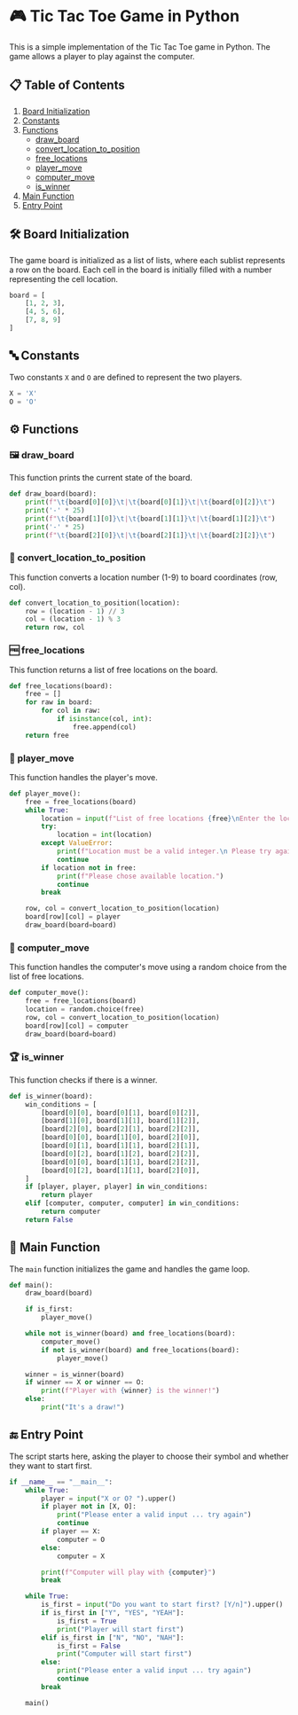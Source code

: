 # 🎮 Tic Tac Toe Game in Python

This is a simple implementation of the Tic Tac Toe game in Python. The game allows a player to play against the computer.

## 📋 Table of Contents

1. [Board Initialization](#board-initialization)
2. [Constants](#constants)
3. [Functions](#functions)
    - [draw_board](#draw_board)
    - [convert_location_to_position](#convert_location_to_position)
    - [free_locations](#free_locations)
    - [player_move](#player_move)
    - [computer_move](#computer_move)
    - [is_winner](#is_winner)
4. [Main Function](#main-function)
5. [Entry Point](#entry-point)

## 🛠️ Board Initialization

The game board is initialized as a list of lists, where each sublist represents a row on the board. Each cell in the board is initially filled with a number representing the cell location.

```python
board = [
    [1, 2, 3],
    [4, 5, 6],
    [7, 8, 9]
]
```

## 🔤 Constants

Two constants `X` and `O` are defined to represent the two players.

```python
X = 'X'
O = 'O'
```

## ⚙️ Functions

### 🖼️ draw_board

This function prints the current state of the board.

```python
def draw_board(board):
    print(f"\t{board[0][0]}\t|\t{board[0][1]}\t|\t{board[0][2]}\t")
    print('-' * 25)
    print(f"\t{board[1][0]}\t|\t{board[1][1]}\t|\t{board[1][2]}\t")
    print('-' * 25)
    print(f"\t{board[2][0]}\t|\t{board[2][1]}\t|\t{board[2][2]}\t")
```

### 🔄 convert_location_to_position

This function converts a location number (1-9) to board coordinates (row, col).

```python
def convert_location_to_position(location):
    row = (location - 1) // 3
    col = (location - 1) % 3
    return row, col
```

### 🆓 free_locations

This function returns a list of free locations on the board.

```python
def free_locations(board):
    free = []
    for raw in board:
        for col in raw:
            if isinstance(col, int):
                free.append(col)
    return free
```

### 👤 player_move

This function handles the player's move.

```python
def player_move():
    free = free_locations(board)
    while True:
        location = input(f"List of free locations {free}\nEnter the location of your move: ")
        try:
            location = int(location)
        except ValueError:
            print(f"Location must be a valid integer.\n Please try again")
            continue
        if location not in free:
            print(f"Please chose available location.")
            continue
        break

    row, col = convert_location_to_position(location)
    board[row][col] = player
    draw_board(board=board)
```

### 🤖 computer_move

This function handles the computer's move using a random choice from the list of free locations.

```python
def computer_move():
    free = free_locations(board)
    location = random.choice(free)
    row, col = convert_location_to_position(location)
    board[row][col] = computer
    draw_board(board=board)
```

### 🏆 is_winner

This function checks if there is a winner.

```python
def is_winner(board):
    win_conditions = [
        [board[0][0], board[0][1], board[0][2]],
        [board[1][0], board[1][1], board[1][2]],
        [board[2][0], board[2][1], board[2][2]],
        [board[0][0], board[1][0], board[2][0]],
        [board[0][1], board[1][1], board[2][1]],
        [board[0][2], board[1][2], board[2][2]],
        [board[0][0], board[1][1], board[2][2]],
        [board[0][2], board[1][1], board[2][0]],
    ]
    if [player, player, player] in win_conditions:
        return player
    elif [computer, computer, computer] in win_conditions:
        return computer
    return False
```

## 🏁 Main Function

The `main` function initializes the game and handles the game loop.

```python
def main():
    draw_board(board)

    if is_first:
        player_move()

    while not is_winner(board) and free_locations(board):
        computer_move()
        if not is_winner(board) and free_locations(board):
            player_move()

    winner = is_winner(board)
    if winner == X or winner == O:
        print(f"Player with {winner} is the winner!")
    else:
        print("It's a draw!")
```

## 🔚 Entry Point

The script starts here, asking the player to choose their symbol and whether they want to start first.

```python
if __name__ == "__main__":
    while True:
        player = input("X or O? ").upper()
        if player not in [X, O]:
            print("Please enter a valid input ... try again")
            continue
        if player == X:
            computer = O
        else:
            computer = X

        print(f"Computer will play with {computer}")
        break

    while True:
        is_first = input("Do you want to start first? [Y/n]").upper()
        if is_first in ["Y", "YES", "YEAH"]:
            is_first = True
            print("Player will start first")
        elif is_first in ["N", "NO", "NAH"]:
            is_first = False
            print("Computer will start first")
        else:
            print("Please enter a valid input ... try again")
            continue
        break

    main()
